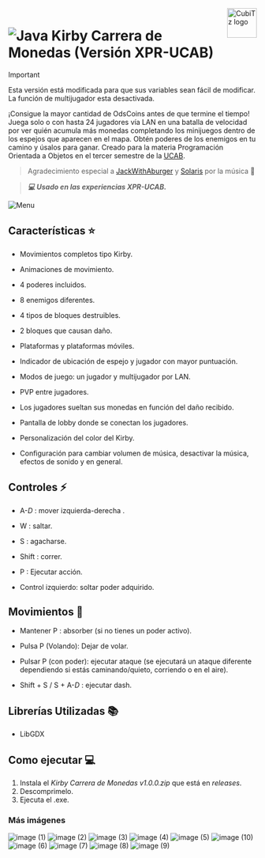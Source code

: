 <a>
    <img src="https://github.com/CubiTz-cube/Juego-de-la-vida/assets/144462396/f4fda149-fd6a-4add-87db-b429fc97121c" alt="CubiTz logo" title="CubiTz" align="right" height="60" />
</a>

# ![Java](https://img.shields.io/badge/Java-ED8B00?style=for-the-badge&logo=openjdk&logoColor=white) Kirby Carrera de Monedas (Versión XPR-UCAB)

> [!IMPORTANT]
> Esta versión está modificada para que sus variables sean fácil de modificar. La función de multijugador esta desactivada.

¡Consigue la mayor cantidad de OdsCoins antes de que termine el tiempo! Juega solo o con hasta 24 jugadores vía LAN en una batalla de velocidad por ver quién
acumula más monedas completando los minijuegos dentro de los espejos que aparecen en el mapa. Obtén poderes de los enemigos en tu camino y úsalos para ganar.
Creado para la materia Programación Orientada a Objetos en el tercer semestre de la [UCAB](https://www.ucab.edu.ve/).

> Agradecimiento especial a [JackWithAburger](https://youtube.com/@jackwithaburger?si=55igK-AIyhREg5DJ) y [Solaris](https://youtube.com/@solardtm?si=aBxRperL4muak9kC) por la música 🎵

>***💻 Usado en las experiencias XPR-UCAB.***

![Menu](https://github.com/user-attachments/assets/645ee899-2e71-47a1-b436-e01640a761c9)

## Características ⭐

- Movimientos completos tipo Kirby.

- Animaciones de movimiento.

- 4 poderes incluidos.

- 8 enemigos diferentes.

- 4 tipos de bloques destruibles.

- 2 bloques que causan daño.

- Plataformas y plataformas móviles.

- Indicador de ubicación de espejo y jugador con mayor puntuación.

- Modos de juego: un jugador y multijugador por LAN.

- PVP entre jugadores.

- Los jugadores sueltan sus monedas en función del daño recibido.

- Pantalla de lobby donde se conectan los jugadores.

- Personalización del color del Kirby.

- Configuración para cambiar volumen de música, desactivar la música, efectos de sonido y en general.

## Controles ⚡

- A-*D* : mover izquierda-derecha .

- W : saltar.

- S : agacharse.

- Shift : correr.

- P : Ejecutar acción.

- Control izquierdo: soltar poder adquirido.

## Movimientos 👾

- Mantener P : absorber (si no tienes un poder activo).

- Pulsa P (Volando): Dejar de volar.

- Pulsar P (con poder): ejecutar ataque (se ejecutará un ataque diferente dependiendo si estás caminando/quieto, corriendo o en el aire).

- Shift + S / S + A-*D* : ejecutar dash.

## Librerías Utilizadas 📚

- LibGDX

## Como ejecutar 💻
1. Instala el *Kirby Carrera de Monedas v1.0.0.zip* que está en *releases*.
2. Descomprimelo.
3. Ejecuta el .exe.

### Más imágenes
![image (1)](https://github.com/user-attachments/assets/5c8cbaee-a77e-452d-a093-df8a535c3501)
![image (2)](https://github.com/user-attachments/assets/0795406a-0db0-43c6-a3eb-d4dd065c1672)
![image (3)](https://github.com/user-attachments/assets/a390e76e-096f-4b78-8461-c41881827654)
![image (4)](https://github.com/user-attachments/assets/49604fb4-73da-4f08-91d7-4882a5aa2f86)
![image (5)](https://github.com/user-attachments/assets/6f7b02ff-2dc7-4fa6-91e6-ea0b0d36ff17)
![image (10)](https://github.com/user-attachments/assets/e7a0a9f0-f607-485c-9476-ed738297e522)
![image (6)](https://github.com/user-attachments/assets/9249160c-6254-407b-a860-e33c40295f9c)
![image (7)](https://github.com/user-attachments/assets/70ab98b7-ad49-4269-a68d-1110fd8b917c)
![image (8)](https://github.com/user-attachments/assets/f6ddd895-8d08-4543-b110-ffd7a93256ad)
![image (9)](https://github.com/user-attachments/assets/487dbf29-8002-4d2c-a1e8-14561613f7af)

